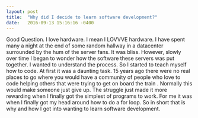 ```yaml
---
layout: post
title:  "Why did I decide to learn software development?"
date:   2016-09-13 15:16:16 -0400
---
```



Good Question. I love hardware. I mean I LOVVVE hardware. I have spent many a night at the end of some random hallway in a datacenter surrounded by the hum of the server fans. It was bliss. However, slowly over time I began to wonder how the software these servers was put together. I wanted to understand the process. So I started to teach myself how to code. At first it was a daunting task. 15 years ago there were no real places to go where you would  have a community of people who love to code helping others that were trying to get on board the train . Normally this would make someone just give up. The struggle just made it more rewarding when I finally got the simplest of programs to work. For me it was when I finally got my head around how to do a for loop. So in short that is why and how I got into wanting to learn software development.

